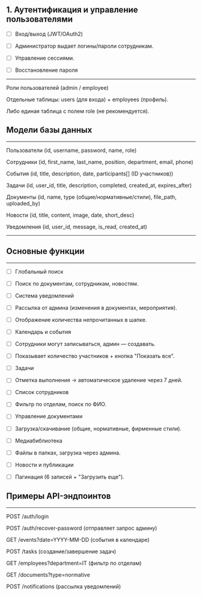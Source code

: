 ## 1. Аутентификация и управление пользователями
- [ ] Вход/выход (JWT/OAuth2)

- [ ] Администратор выдает логины/пароли сотрудникам.

- [ ] Управление сессиями.

- [ ] Восстановление пароля

--- 
Роли пользователей (admin / employee)

Отдельные таблицы: users (для входа) + employees (профиль).

Либо единая таблица с полем role (не рекомендуется).

## Модели базы данных

--- 
Пользователи (id, username, password, name, role)

Сотрудники (id, first_name, last_name, position, department, email, phone)

События (id, title, description, date, participants[] (ID участников))

Задачи (id, user_id, title, description, completed, created_at, expires_after)

Документы (id, name, type (общие/нормативные/стили), file_path, uploaded_by)

Новости (id, title, content, image, date, short_desc)

Уведомления (id, user_id, message, is_read, created_at)

--- 

## Основные функции

--- 

- [ ] Глобальный поиск

- [ ] Поиск по документам, сотрудникам, новостям.

- [ ] Система уведомлений

- [ ] Рассылка от админа (изменения в документах, мероприятия).

- [ ] Отображение количества непрочитанных в шапке.

- [ ] Календарь и события

- [ ] Сотрудники могут записываться, админ — создавать.

- [ ] Показывает количество участников + кнопка "Показать все".

- [ ] Задачи

- [ ] Отметка выполнения → автоматическое удаление через 7 дней.

- [ ] Список сотрудников

- [ ] Фильтр по отделам, поиск по ФИО.

- [ ] Управление документами

- [ ] Загрузка/скачивание (общие, нормативные, фирменные стили).

- [ ] Медиабиблиотека

- [ ] Файлы в папках, загрузка через админа.

- [ ] Новости и публикации

- [ ] Пагинация (6 записей + "Загрузить еще").

## Примеры API-эндпоинтов

--- 
POST /auth/login

POST /auth/recover-password (отправляет запрос админу)

GET /events?date=YYYY-MM-DD (события в календаре)

POST /tasks (создание/завершение задач)

GET /employees?department=IT (фильтр по отделам)

GET /documents?type=normative

POST /notifications (рассылка уведомлений)
